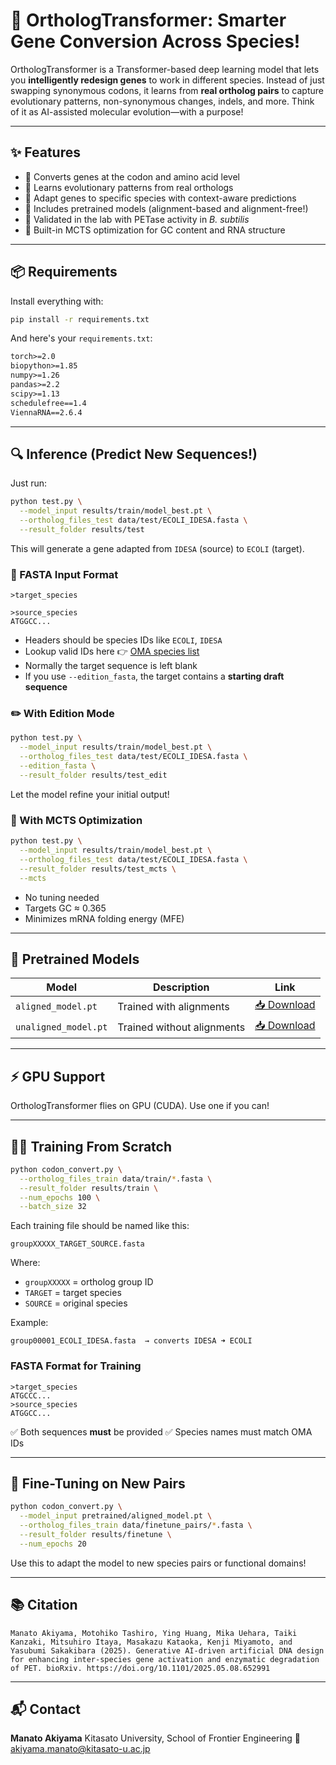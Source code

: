 # 🚀 OrthologTransformer: Smarter Gene Conversion Across Species!

OrthologTransformer is a Transformer-based deep learning model that lets you **intelligently redesign genes** to work in different species. Instead of just swapping synonymous codons, it learns from **real ortholog pairs** to capture evolutionary patterns, non-synonymous changes, indels, and more. Think of it as AI-assisted molecular evolution—with a purpose!

---

## ✨ Features

* 🧬 Converts genes at the codon and amino acid level
* 🧠 Learns evolutionary patterns from real orthologs
* 🎯 Adapt genes to specific species with context-aware predictions
* 🔁 Includes pretrained models (alignment-based and alignment-free!)
* 🧪 Validated in the lab with PETase activity in *B. subtilis*
* 🔧 Built-in MCTS optimization for GC content and RNA structure

---

## 📦 Requirements

Install everything with:

```bash
pip install -r requirements.txt
```

And here's your `requirements.txt`:

```txt
torch>=2.0
biopython>=1.85
numpy>=1.26
pandas>=2.2
scipy>=1.13
schedulefree==1.4
ViennaRNA==2.6.4
```

---

## 🔍 Inference (Predict New Sequences!)

Just run:

```bash
python test.py \
  --model_input results/train/model_best.pt \
  --ortholog_files_test data/test/ECOLI_IDESA.fasta \
  --result_folder results/test
```

This will generate a gene adapted from `IDESA` (source) to `ECOLI` (target).

### 🧾 FASTA Input Format

```fasta
>target_species

>source_species
ATGGCC...
```

* Headers should be species IDs like `ECOLI`, `IDESA`
* Lookup valid IDs here 👉 [OMA species list](https://omabrowser.org/All/oma-species.txt)
* Normally the target sequence is left blank
* If you use `--edition_fasta`, the target contains a **starting draft sequence**

### ✏️ With Edition Mode

```bash
python test.py \
  --model_input results/train/model_best.pt \
  --ortholog_files_test data/test/ECOLI_IDESA.fasta \
  --edition_fasta \
  --result_folder results/test_edit
```

Let the model refine your initial output!

### 🔬 With MCTS Optimization

```bash
python test.py \
  --model_input results/train/model_best.pt \
  --ortholog_files_test data/test/ECOLI_IDESA.fasta \
  --result_folder results/test_mcts \
  --mcts
```

* No tuning needed
* Targets GC ≈ 0.365
* Minimizes mRNA folding energy (MFE)

---

## 🧠 Pretrained Models

| Model                | Description                | Link                                         |
| -------------------- | -------------------------- | -------------------------------------------- |
| `aligned_model.pt`   | Trained with alignments    | [📥 Download](https://drive.google.com/xxxx) |
| `unaligned_model.pt` | Trained without alignments | [📥 Download](https://drive.google.com/yyyy) |

---

## ⚡ GPU Support

OrthologTransformer flies on GPU (CUDA). Use one if you can!

---

## 🏋️‍♀️ Training From Scratch

```bash
python codon_convert.py \
  --ortholog_files_train data/train/*.fasta \
  --result_folder results/train \
  --num_epochs 100 \
  --batch_size 32
```

Each training file should be named like this:

```
groupXXXXX_TARGET_SOURCE.fasta
```

Where:

* `groupXXXXX` = ortholog group ID
* `TARGET` = target species
* `SOURCE` = original species

Example:

```
group00001_ECOLI_IDESA.fasta  → converts IDESA ➜ ECOLI
```

### FASTA Format for Training

```fasta
>target_species
ATGCCC...
>source_species
ATGGCC...
```

✅ Both sequences **must** be provided
✅ Species names must match OMA IDs

---

## 🔁 Fine-Tuning on New Pairs

```bash
python codon_convert.py \
  --model_input pretrained/aligned_model.pt \
  --ortholog_files_train data/finetune_pairs/*.fasta \
  --result_folder results/finetune \
  --num_epochs 20
```

Use this to adapt the model to new species pairs or functional domains!

---

## 📚 Citation

```
Manato Akiyama, Motohiko Tashiro, Ying Huang, Mika Uehara, Taiki Kanzaki, Mitsuhiro Itaya, Masakazu Kataoka, Kenji Miyamoto, and Yasubumi Sakakibara (2025). Generative AI-driven artificial DNA design for enhancing inter-species gene activation and enzymatic degradation of PET. bioRxiv. https://doi.org/10.1101/2025.05.08.652991
```

---

## 📬 Contact

**Manato Akiyama**
Kitasato University, School of Frontier Engineering
📧 [akiyama.manato@kitasato-u.ac.jp](mailto:akiyama.manato@kitasato-u.ac.jp)
